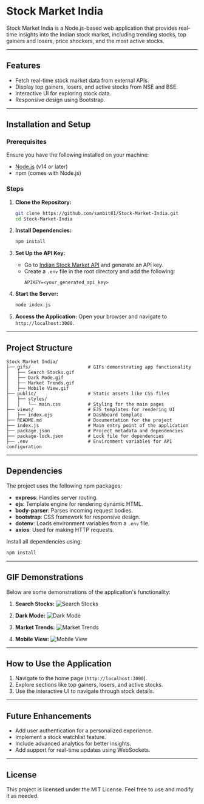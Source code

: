 # Stock Market India

Stock Market India is a Node.js-based web application that provides real-time insights into the Indian stock market, including trending stocks, top gainers and losers, price shockers, and the most active stocks.

---

## Features

- Fetch real-time stock market data from external APIs.
- Display top gainers, losers, and active stocks from NSE and BSE.
- Interactive UI for exploring stock data.
- Responsive design using Bootstrap.

---

## Installation and Setup

### Prerequisites

Ensure you have the following installed on your machine:
- [Node.js](https://nodejs.org/) (v14 or later)
- npm (comes with Node.js)

### Steps

1. **Clone the Repository:**
   ```bash
   git clone https://github.com/sambit81/Stock-Market-India.git
   cd Stock-Market-India
   ```

2. **Install Dependencies:**
   ```bash
   npm install
   ```

3. **Set Up the API Key:**
   - Go to [Indian Stock Market API](https://indianapi.in/indian-stock-market) and generate an API key.
   - Create a `.env` file in the root directory and add the following:
     ```env
     APIKEY=<your_generated_api_key>
     ```

4. **Start the Server:**
   ```bash
   node index.js
   ```

5. **Access the Application:**
   Open your browser and navigate to `http://localhost:3000`.

---

## Project Structure

```
Stock Market India/
├── gifs/                     # GIFs demonstrating app functionality
│   ├── Search Stocks.gif
│   ├── Dark Mode.gif
│   ├── Market Trends.gif
│   ├── Mobile View.gif
├── public/                   # Static assets like CSS files
│   ├── styles/
│   │   └── main.css          # Styling for the main pages
├── views/                    # EJS templates for rendering UI
│   ├── index.ejs             # Dashboard template
├── README.md                 # Documentation for the project
├── index.js                  # Main entry point of the application
├── package.json              # Project metadata and dependencies
├── package-lock.json         # Lock file for dependencies
├── .env                      # Environment variables for API configuration
```

---

## Dependencies

The project uses the following npm packages:

- **express**: Handles server routing.
- **ejs**: Template engine for rendering dynamic HTML.
- **body-parser**: Parses incoming request bodies.
- **bootstrap**: CSS framework for responsive design.
- **dotenv**: Loads environment variables from a `.env` file.
- **axios**: Used for making HTTP requests.

Install all dependencies using:
```bash
npm install
```

---

## GIF Demonstrations

Below are some demonstrations of the application's functionality:

1. **Search Stocks:**
   ![Search Stocks](gifs/Search%20Stocks.gif)

2. **Dark Mode:**
   ![Dark Mode](gifs/Dark%20Mode.gif)

3. **Market Trends:**
   ![Market Trends](gifs/Market%20Trends.gif)

4. **Mobile View:**
   ![Mobile View](gifs/Mobile%20View.gif)

---

## How to Use the Application

1. Navigate to the home page (`http://localhost:3000`).
2. Explore sections like top gainers, losers, and active stocks.
3. Use the interactive UI to navigate through stock details.

---

## Future Enhancements

- Add user authentication for a personalized experience.
- Implement a stock watchlist feature.
- Include advanced analytics for better insights.
- Add support for real-time updates using WebSockets.

---

## License

This project is licensed under the MIT License. Feel free to use and modify it as needed.

